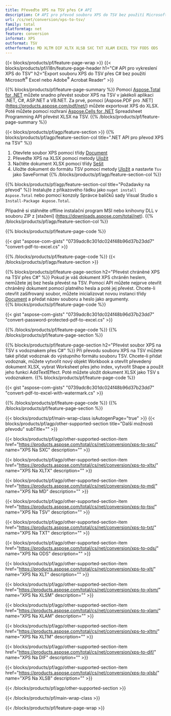 ```yaml
---
title: Převeďte XPS na TSV přes C# API
description: C# API pro převod souboru XPS do TSV bez použití Microsoft Excel nebo Adobe Reader
url: /cs/net/conversion/xps-to-tsv/
family: total
platformtag: net
feature: conversion
informat: XPS
outformat: TSV
otherformats: MD XLTM DIF XLTX XLSB SXC TXT XLAM EXCEL TSV FODS ODS
---
```

{{< blocks/products/pf/feature-page-wrap >}}
{{< blocks/products/pf/i18n/feature-page-header h1="C# API pro vykreslení XPS do TSV" h2="Export souboru XPS do TSV přes C# bez použití Microsoft<sup>&reg;</sup> Excel nebo Adobe<sup>&reg;</sup> Acrobat Reader" >}}

{{% blocks/products/pf/feature-page-summary %}}
Pomocí [Aspose.Total for .NET](https://products.aspose.com/total/net/) můžete snadno převést soubor XPS na TSV v jakékoli aplikaci .NET, C#, ASP.NET a VB.NET. Za prvé, pomocí [Aspose.PDF pro .NET] (https://products.aspose.com/pdf/net/) můžete exportovat XPS do XLSX. Poté můžete pomocí rozhraní [Aspose.Cells for .NET](https://products.aspose.com/cells/net/) Spreadsheet Programming API převést XLSX na TSV.
{{% /blocks/products/pf/feature-page-summary  %}}

{{< blocks/products/pf/agp/feature-section >}}
{{% blocks/products/pf/agp/feature-section-col title=".NET API pro převod XPS na TSV" %}}
1. Otevřete soubor XPS pomocí třídy [Document](https://apireference.aspose.com/pdf/net/aspose.pdf/document)
2. Převeďte XPS na XLSX pomocí metody [Uložit](https://apireference.aspose.com/pdf/net/aspose.pdf.document/save/methods/5)
3. Načtěte dokument XLSX pomocí třídy [Sešit](https://apireference.aspose.com/cells/net/aspose.cells/workbook)
4. Uložte dokument do formátu TSV pomocí metody [Uložit](https://apireference.aspose.com/cells/net/aspose.cells.workbook/save/methods/4) a nastavte `Tsv` jako SaveFormat
{{% /blocks/products/pf/agp/feature-section-col %}}

{{% blocks/products/pf/agp/feature-section-col title="Požadavky na převod" %}}
Instalujte z příkazového řádku jako ```nuget install Aspose.Total``` nebo pomocí konzoly Správce balíčků sady Visual Studio s ```Install-Package Aspose.Total```.

Případně si stáhněte offline instalační program MSI nebo knihovny DLL v souboru ZIP z [stažení] (https://downloads.aspose.com/total/net).
{{% /blocks/products/pf/agp/feature-section-col %}}

{{% blocks/products/pf/feature-page-code %}}

{{< gist "aspose-com-gists" "0739adc8c301dc024f48b96d37b23dd7" "convert-pdf-to-excel.cs" >}}

{{% /blocks/products/pf/feature-page-code %}}
{{< /blocks/products/pf/agp/feature-section >}}

{{% blocks/products/pf/feature-page-section  h2="Převést chráněné XPS na TSV přes C#" %}}
Pokud je váš dokument XPS chráněn heslem, nemůžete jej bez hesla převést na TSV. Pomocí API můžete nejprve otevřít chráněný dokument pomocí platného hesla a poté jej převést. Chcete-li otevřít zašifrovaný soubor, můžete inicializovat novou instanci třídy [Document](https://apireference.aspose.com/pdf/net/aspose.pdf/document) a předat název souboru a heslo jako argumenty.  
{{% blocks/products/pf/feature-page-code %}}

{{< gist "aspose-com-gists" "0739adc8c301dc024f48b96d37b23dd7" "convert-password-protected-pdf-to-excel.cs" >}}
{{% /blocks/products/pf/feature-page-code  %}}
{{% /blocks/products/pf/feature-page-section %}}

{{% blocks/products/pf/feature-page-section  h2="Převést soubor XPS na TSV s vodoznakem přes C#" %}}
Při převodu souboru XPS na TSV můžete také přidat vodoznak do výstupního formátu souboru TSV. Chcete-li přidat vodoznak, můžete vytvořit nový objekt Workbook a otevřít převedený dokument XLSX, vybrat Worksheet přes jeho index, vytvořit Shape a použít jeho funkci AddTextEffect. Poté můžete uložit dokument XLSX jako TSV s vodoznakem. 
{{% blocks/products/pf/feature-page-code %}}

{{< gist "aspose-com-gists" "0739adc8c301dc024f48b96d37b23dd7" "convert-pdf-to-excel-with-watermark.cs" >}}
{{% /blocks/products/pf/feature-page-code  %}}
{{% /blocks/products/pf/feature-page-section %}}

{{< blocks/products/pf/main-wrap-class isAutogenPage="true" >}}
{{< blocks/products/pf/agp/other-supported-section title="Další možnosti převodu" subTitle="" >}}

{{< blocks/products/pf/agp/other-supported-section-item href="https://products.aspose.com/total/cs/net/conversion/xps-to-sxc/" name="XPS Na SXC" description="" >}}

{{< blocks/products/pf/agp/other-supported-section-item href="https://products.aspose.com/total/cs/net/conversion/xps-to-xltx/" name="XPS Na XLTX" description="" >}}

{{< blocks/products/pf/agp/other-supported-section-item href="https://products.aspose.com/total/cs/net/conversion/xps-to-md/" name="XPS Na MD" description="" >}}

{{< blocks/products/pf/agp/other-supported-section-item href="https://products.aspose.com/total/cs/net/conversion/xps-to-tsv/" name="XPS Na TSV" description="" >}}

{{< blocks/products/pf/agp/other-supported-section-item href="https://products.aspose.com/total/cs/net/conversion/xps-to-txt/" name="XPS Na TXT" description="" >}}

{{< blocks/products/pf/agp/other-supported-section-item href="https://products.aspose.com/total/cs/net/conversion/xps-to-ods/" name="XPS Na ODS" description="" >}}

{{< blocks/products/pf/agp/other-supported-section-item href="https://products.aspose.com/total/cs/net/conversion/xps-to-xlt/" name="XPS Na XLT" description="" >}}

{{< blocks/products/pf/agp/other-supported-section-item href="https://products.aspose.com/total/cs/net/conversion/xps-to-xlsm/" name="XPS Na XLSM" description="" >}}

{{< blocks/products/pf/agp/other-supported-section-item href="https://products.aspose.com/total/cs/net/conversion/xps-to-xlam/" name="XPS Na XLAM" description="" >}}

{{< blocks/products/pf/agp/other-supported-section-item href="https://products.aspose.com/total/cs/net/conversion/xps-to-xltm/" name="XPS Na XLTM" description="" >}}

{{< blocks/products/pf/agp/other-supported-section-item href="https://products.aspose.com/total/cs/net/conversion/xps-to-dif/" name="XPS Na DIF" description="" >}}

{{< blocks/products/pf/agp/other-supported-section-item href="https://products.aspose.com/total/cs/net/conversion/xps-to-xlsb/" name="XPS Na XLSB" description="" >}}



{{< /blocks/products/pf/agp/other-supported-section >}}

{{< /blocks/products/pf/main-wrap-class >}}

{{< /blocks/products/pf/feature-page-wrap >}}